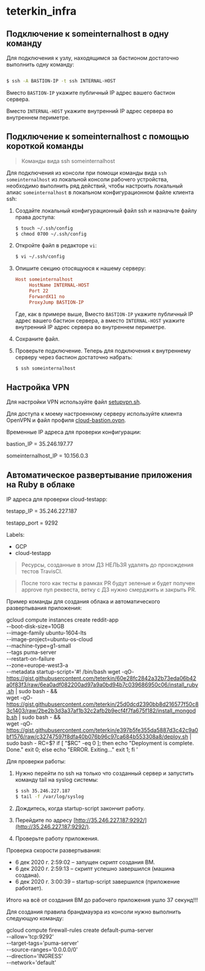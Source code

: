 # teterkin_infra

## Подключение к someinternalhost в одну команду

Для подключения к узлу, находящимся за бастионом достаточно выполнить одну
команду:

```bash

$ ssh -A BASTION-IP -t ssh INTERNAL-HOST

```

Вместо `BASTION-IP` укажите публичный IP адрес вашего бастион сервера.

Вместо `INTERNAL-HOST` укажите внутренний IP адрес сервера во внутреннем
периметре.

## Подключение к someinternalhost с помощью короткой команды

> Команды вида ssh someinternalhost

Для подключения из консоли при помощи команды вида `ssh someinternalhost` из
локальной консоли рабочего устройства, необходимо выполнить ряд действий, чтобы
настроить локальный алиас `someinternalhost` в локальном конфигурационном файле
клиента ssh:

1. Создайте локальный конфигурационный файл ssh и назначьте файлу права доступа:

   ```bash
   $ touch ~/.ssh/config
   $ chmod 0700 ~/.ssh/config
   ```

1. Откройте файл в редакторе `vi`:

   ```bash
   $ vi ~/.ssh/config
   ```

1. Опишите секцию отосящуюся к нашему серверу:

   ```ini
   Host someinternalhost
        HostName INTERNAL-HOST
        Port 22
        ForwardX11 no
        ProxyJump BASTION-IP
   ```
  
   Где, как в примере выше, Вместо `BASTION-IP` укажите публичный IP адрес
   вашего бастион сервера, а вместо `INTERNAL-HOST` укажите внутренний IP адрес
   сервера во внутреннем периметре.

1. Сохраните файл.
1. Проверьте подключение. Теперь для подключения к внутреннему серверу через
   бастион достаточно набрать:

   ```bash
   $ ssh someinternalhost
   ```

## Настройка VPN

Для настройки VPN используйте файл [setupvpn.sh](./setupvpn.sh).

Для доступа к моему настроенному серверу используйте клиента OpenVPN и файл
профиля [cloud-bastion.ovpn](./cloud-bastion.ovpn).

Временные IP адреса для проверки конфигурации:

bastion_IP = 35.246.197.77

someinternalhost_IP = 10.156.0.3

## Автоматическое развертывание приложения на Ruby в облаке

IP адреса для проверки cloud-testapp:

testapp_IP = 35.246.227.187

testapp_port = 9292

Labels:

- GCP
- cloud-testapp

> Ресурсы, созданные в этом ДЗ НЕЛЬЗЯ удалять до прохождения тестов TravisCI.

> После того как тесты в рамках PR будут зеленые и будет получен approve пул
> реквеста, ветку с ДЗ нужно смерджить и закрыть PR.

Пример команды для создания облака и автоматического развертывания приложения:

gcloud compute instances create reddit-app\
  --boot-disk-size=10GB \
  --image-family ubuntu-1604-lts \
  --image-project=ubuntu-os-cloud \
  --machine-type=g1-small \
  --tags puma-server \
  --restart-on-failure \
  --zone=europe-west3-a \
  --metadata startup-script='#! /bin/bash
  wget -qO- https://gist.githubusercontent.com/teterkin/60e28fc2842a32b73eda06b42a0f83f3/raw/6ea0adf082200ad97a9a0bd94b7c039686950c06/install_ruby.sh | sudo bash - && \
  wget -qO- https://gist.githubusercontent.com/teterkin/25d0dcd2390bb8d216577f50c83c1403/raw/2be2b3d3a37af1b32c2afb2b9ecf4f7fa675f182/install_mongodb.sh | sudo bash - && \
  wget -qO- https://gist.githubusercontent.com/teterkin/e397b5fe355da5887d3c42c9a0bf1576/raw/c32747597f8dfa40b076b96c97ca684b553308a8/deploy.sh | sudo bash -
  RC=$?
  if [ "$RC" -eq 0 ]; then
    echo "Deployment is complete. Done."
    exit 0;
  else
    echo "ERROR. Exiting..."
    exit 1;
  fi
  '

Для проверки работы:

1. Нужно перейти по ssh на только что созданный сервер и запустить команду tail
   на syslog системы:

   ```bash
   $ ssh 35.246.227.187
   $ tail -f /var/log/syslog
   ```
2. Дождитесь, когда startup-script закончит работу.
3. Перейдите по адресу [http://35.246.227.187:9292/](http://35.246.227.187:9292/).
4. Проверьте работу приложения.

Проверка скорости развертывания:

- 6 дек 2020 г.  2:59:02 – запущен скрипт создания ВМ.
- 6 дек 2020 г.  2:59:13 – скрипт успешно завершился (машина создана).
- 6 дек 2020 г.  3:00:39 – startup-script завершился (приложение работает).

Итого на всё от создания ВМ до рабочего приложения ушло 37 секунд!!!

Для создания правила брандмауэра из консоли нужно выполнить следующую команду:

gcloud compute firewall-rules create default-puma-server \
  --allow='tcp:9292' \
  --target-tags='puma-server' \
  --source-ranges='0.0.0.0/0' \
  --direction='INGRESS' \
  --network='default'
